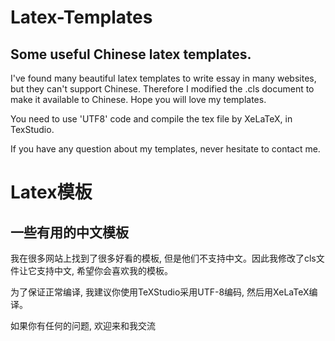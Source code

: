 # Latex-Templates
## Some useful Chinese latex templates.

I've found many beautiful latex templates to write essay in many websites, but they can't support Chinese. Therefore I modified the .cls document to make it available to Chinese. Hope you will love my templates.

You need to use 'UTF8' code and compile the tex file by XeLaTeX, in TexStudio.

If you have any question about my templates, never hesitate to contact me.

# Latex模板
## 一些有用的中文模板

我在很多网站上找到了很多好看的模板, 但是他们不支持中文。因此我修改了cls文件让它支持中文, 希望你会喜欢我的模板。

为了保证正常编译, 我建议你使用TeXStudio采用UTF-8编码, 然后用XeLaTeX编译。

如果你有任何的问题, 欢迎来和我交流
